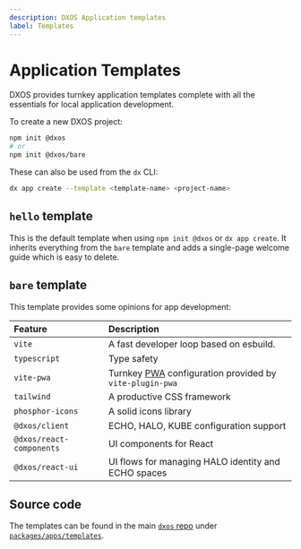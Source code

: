 ```yaml
---
description: DXOS Application templates
label: Templates
---
```


# Application Templates

DXOS provides turnkey application templates complete with all the essentials for local application development.

To create a new DXOS project:

```bash
npm init @dxos
# or
npm init @dxos/bare
```

These can also be used from the `dx` CLI:

```bash
dx app create --template <template-name> <project-name>
```

## `hello` template

This is the default template when using `npm init @dxos` or `dx app create`. It inherits everything from the `bare` template and adds a single-page welcome guide which is easy to delete.

## `bare` template

This template provides some opinions for app development:

| Feature | Description |
| :-- | :-- |
| `vite` | A fast developer loop based on esbuild. |
| `typescript` | Type safety |
| `vite-pwa` | Turnkey [PWA](../glossary#PWA) configuration provided by `vite-plugin-pwa` |
| `tailwind` | A productive CSS framework |
| `phosphor-icons` | A solid icons library |
| `@dxos/client` | ECHO, HALO, KUBE configuration support |
| `@dxos/react-components` | UI components for React |
| `@dxos/react-ui` | UI flows for managing HALO identity and ECHO spaces |

## Source code

The templates can be found in the main [`dxos` repo](https://github.com/dxos/dxos) under [`packages/apps/templates`](https://github.com/dxos/dxos/tree/main/packages/apps/templates).
